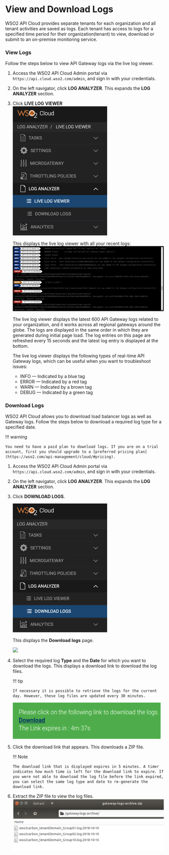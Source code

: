 # View and Download Logs

WSO2 API Cloud provides separate tenants for each organization and all
tenant activities are saved as logs. Each tenant has access to 
logs for a specified time period for their organization(tenant) to view,
download or submit to an on-premise monitoring service.


### View Logs

Follow the steps below to view API Gateway logs via the live log viewer.

1.  Access the WSO2 API Cloud Admin portal via
    `https://api.cloud.wso2.com/admin`, and sign in with your credentials.
2.  On the left navigator, click **LOG ANALYZER**. This expands the **LOG ANALYZER** section. 
3.  Click **LIVE LOG VIEWER**   
    ![](../assets/img/administer/live-log-viewer.png)</br>

    This displays the live log viewer with all your recent logs:</br>
    ![](../assets/img/administer/live-log.png)</br>

    The live log viewer displays the latest 600 API Gateway logs related to your       organization, and it works across all regional gateways around the globe. The logs are displayed in the same order in which they are generated during initial page load. The log entries on this page are refreshed every 15 seconds and the latest log entry is displayed at the bottom.

    The live log viewer displays the following types of real-time API Gateway logs, which can be useful when you want to troubleshoot issues:

    -   INFO — Indicated by a blue tag
    -   ERROR — Indicated by a red tag
    -   WARN — Indicated by a brown tag
    -   DEBUG — Indicated by a green tag


### Download Logs

WSO2 API Cloud allows you to download load balancer logs as well as Gateway logs. Follow the steps below to download a required log type for a specified date.

!!! warning
    
    You need to have a paid plan to download logs. If you are on a trial account, first you should upgrade to a [preferred pricing plan](https://wso2.com/api-management/cloud/#pricing).
    

1.  Access the WSO2 API Cloud Admin portal via
    `https://api.cloud.wso2.com/admin`, and sign in with your credentials.
2.  On the left navigator, click **LOG ANALYZER**. This expands the **LOG ANALYZER** section.
3.  Click **DOWNLOAD LOGS**.
 
    ![](../assets/img/administer/download-logs.png)
 
    This displays the **Download logs** page.

    ![](../assets/img/administer/download-log-files.png)

4.  Select the required log **Type** and the **Date** for which you want to download the logs. This displays a download link to download the log files.

    !!! tip
    
        If necessary it is possible to retrieve the logs for the current day. However, these log files are updated every 30 minutes.
    

    ![](../assets/img/administer/download-logs-timer.png)

5.  Click the download link that appears. This downloads a ZIP file.

    !!! Note
    
        The download link that is displayed expires in 5 minutes. A timer indicates how much time is left for the download link to expire. If you were not able to download the log file before the link expired, you can select the same log type and date to re-generate the download link.


6.  Extract the ZIP file to view the log files.
    ![](../assets/img/administer/extracted-log-files.png)
